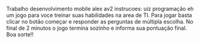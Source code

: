 Trabalho desenvolvimento mobile alex av2
instrucoes: uiz programação eh um jogo para voce treinar suas habilidades na area de TI. Para jogar basta clicar no botão começar e responder as perguntas de múltipla escolha. No final de 2 minutos o jogo termina sozinho e informa sua pontuação final. Boa sorte!!
